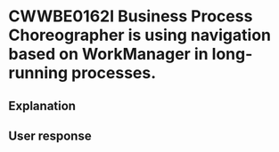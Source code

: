 # CWWBE0162I Business Process Choreographer is using navigation based on WorkManager in long-running processes.

## Explanation

## User response